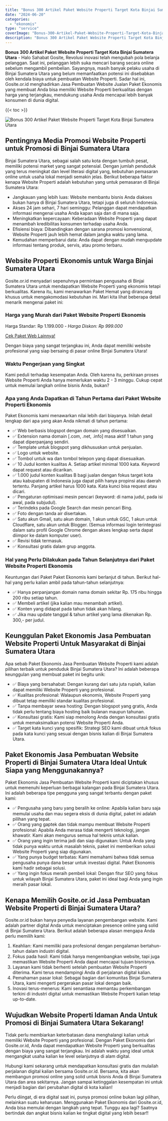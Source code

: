 ```yaml
---
title: "Bonus 300 Artikel Paket Website Properti Target Kota Binjai Sumatera Utara"
date: "2024-06-20"
categories: 
  - "ekonomis"
type: "service"
coverImage: "Bonus-300-Artikel-Paket-Website-Properti-Target-Kota-Binjai-Sumatera-Utara.png"
description: "Bonus 300 Artikel Paket Website Properti Target Kota Binjai Sumatera Utara. Perlu diingat, di era digital saat ini, punya promosi online bukan lagi pilihan,..."
---
```


**Bonus 300 Artikel Paket Website Properti Target Kota Binjai Sumatera Utara** - Halo Sahabat Gosite, Revolusi inovasi telah mengubah pola belanja pelanggan. Saat ini, pelanggan lebih suka mencari barang secara online sebelum mengambil pembelian. Sayangnya, masih banyak pelaku usaha di Binjai Sumatera Utara yang belum memanfaatkan potensi ini disebabkan oleh kendala biaya untuk pembuatan Website Properti. Sadar hal ini, Gosite.or.id menghadirkan Jasa Pembuatan Website Jualan Paket Ekonomis yang membuat Anda bisa memiliki Website Properti berkualitas dengan harga yang terjangkau, mendukung usaha Anda mencapai lebih banyak konsumen di dunia digital.

{{< toc >}}

![Bonus 300 Artikel Paket Website Properti Target Kota Binjai Sumatera Utara](/images/ekonomis/Bonus-300-Artikel-Paket-Website-Properti-Target-Kota-Binjai-Sumatera-Utara.png)

## Pentingnya Media Promosi Website Properti untuk Promosi di Binjai Sumatera Utara

Binjai Sumatera Utara, sebagai salah satu kota dengan tumbuh pesat, memiliki potensi market yang sangat potensial. Dengan jumlah penduduk yang terus meningkat dan level literasi digital yang, kebutuhan pemasaran online untuk usaha lokal menjadi semakin jelas. Berikut beberapa faktor kenapa Website Properti adalah kebutuhan yang untuk pemasaran di Binjai Sumatera Utara:

- Jangkauan yang lebih luas: Website membantu bisnis Anda diakses bukan hanya di Binjai Sumatera Utara, tetapi juga di seluruh Indonesia.
- Akses 24 jam sehari, 7 hari seminggu: Pelanggan dapat mendapatkan informasi mengenai usaha Anda kapan saja dan di mana saja.
- Meningkatkan kepercayaan: Keberadaan Website Properti yang dapat menambah kredibilitas konsumen terhadap usaha Anda.
- Efisiensi biaya: Dibandingkan dengan sarana promosi konvensional, Website Properti jauh lebih hemat dalam jangka waktu yang lama.
- Kemudahan memperbarui data: Anda dapat dengan mudah mengupdate informasi tentang produk, servis, atau promo terbaru.

## Website Properti Ekonomis untuk Warga Binjai Sumatera Utara

Gosite.or.id menyadari sepenuhnya permintaan pengusaha di Binjai Sumatera Utara untuk mendapatkan Website Properti yang ekonomis tetapi berkualitas. Karena itu, kami menawarkan Paket Hemat yang dirancang khusus untuk mengakomodasi kebutuhan ini. Mari kita lihat beberapa detail menarik mengenai paket ini:

### Harga yang Murah dari Paket Website Properti Ekonomis

<a class="cta-button">Harga Standar: Rp 1.199.000 - <em>Harga Diskon: Rp 999.000</em></a>

<a href="/jasa-web/" class="cta-button">Cek Paket Web Lainnya!</a>

Dengan biaya yang sangat terjangkau ini, Anda dapat memiliki website profesional yang siap bersaing di pasar online Binjai Sumatera Utara!

### Waktu Pengerjaan yang Singkat

Kami peduli terhadap kesempatan Anda. Oleh karena itu, perkiraan proses Website Properti Anda hanya memerlukan waktu 2 - 3 minggu. Cukup cepat untuk memulai langkah online bisnis Anda, bukan?

### Apa yang Anda Dapatkan di Tahun Pertama dari Paket Website Properti Ekonomis

Paket Ekonomis kami menawarkan nilai lebih dari biayanya. Inilah detail lengkap dari apa yang akan Anda nikmati di tahun pertama:

- ✅ Web berbasis blogspot dengan domain yang disesuaikan.
- ✅ Extension nama domain \[.com, .net, .info\] masa aktif 1 tahun yang dapat diperpanjang sendiri.
- ✅ Template untuk blogspot yang dikhususkan untuk penjualan.
- ✅ Logo untuk website.
- ✅ Tombol untuk wa dan tombol telepon yang dapat disesuaikan.
- ✅ 10 Judul konten kualitas A. Setiap artikel minimal 1000 kata. Keyword dapat request atau dicarikan.
- ✅ 1.000 judul konten kualitas B bagi jualan dengan fokus target kota atau kabupaten di Indonesia juga dapat pilih hanya propinsi atau daerah tertentu. Panjang artikel harus 1000 kata. Kata kunci bisa request atau dicari.
- ✅ Pengaturan optimisasi mesin pencari (keyword: di nama judul, pada isi awal, pada subjudul).
- ✅ Terindeks pada Google Search dan mesin pencari Bing.
- ✅ Foto dengan tanda air disertakan.
- ✅ Satu akun Gmail, satu akun domain, 1 akun untuk GSC, 1 akun untuk Cloudflare, satu akun untuk Blogger. (Semua informasi login terintegrasi dalam satu profil Google Chrome dengan akses lengkap serta dapat diimpor ke dalam komputer user).
- ✅ Revisi tidak termasuk.
- ✅ Konsultasi gratis dalam grup anggota.

### Hal yang Perlu Dilakukan pada Tahun Selanjutnya dari Paket Website Properti Ekonomis

Keuntungan dari Paket Paket Ekonomis kami berlanjut di tahun. Berikut hal-hal yang perlu kalian ambil pada tahun-tahun selanjutnya:

- ✅ Hanya perpanjangan domain nama domain sekitar Rp. 175 ribu hingga 200 ribu setiap tahun.
- ✅ Membeli artikel (jika kalian mau menambah artikel).
- ✅ Konten yang didapat pada tahun tidak akan hilang.
- ✅ Jika mau update tanggal & tahun artikel yang lama dikenakan Rp. 300,- per judul.

## Keunggulan Paket Ekonomis Jasa Pembuatan Website Properti Untuk Masyarakat di Binjai Sumatera Utara

Apa sebab Paket Ekonomis Jasa Pembuatan Website Properti kami adalah pilihan terbaik untuk penduduk Binjai Sumatera Utara? Ini adalah beberapa keunggulan yang membuat paket ini begitu unik:

- ✅ Biaya yang bersahabat: Dengan kurang dari satu juta rupiah, kalian dapat memiliki Website Properti yang profesional.
- ✅ Kualitas profesional: Walaupun ekonomis, Website Properti yang dibuat tetap memiliki standar kualitas profesional.
- ✅ Tanpa membayar sewa hosting: Dengan blogspot yang gratis, Anda tidak perlu tentang biaya hosting baik bulanan maupun tahunan.
- ✅ Konsultasi gratis: Kami siap menolong Anda dengan konsultasi gratis untuk memaksimalkan potensi Website Properti Anda.
- ✅ Target kata kunci yang spesifik: Strategi SEO kami dibuat untuk fokus pada kata kunci yang sesuai dengan bisnis kalian di Binjai Sumatera Utara.

## Paket Ekonomis Jasa Pembuatan Website Properti di Binjai Sumatera Utara Ideal Untuk Siapa yang Menggunakannya?

Paket Ekonomis Jasa Pembuatan Website Properti kami diciptakan khusus untuk memenuhi keperluan berbagai kalangan pada Binjai Sumatera Utara. Ini adalah beberapa tipe pengguna yang sangat terbantu dengan paket kami:

- ✅ Pengusaha yang baru yang beralih ke online: Apabila kalian baru saja memulai usaha dan mau segera eksis di dunia digital, paket ini adalah pilihan yang tepat.
- ✅ Orang yang gaptek dan tidak mampu membuat Website Properti profesional: Apabila Anda merasa tidak mengerti teknologi, jangan khawatir. Kami akan mengurus semua hal teknis untuk kalian.
- ✅ Orang yang ingin terima jadi dan siap digunakan: Untuk Anda yang tidak punya waktu untuk masalah teknis, paket ini memberikan solusi Website Properti yang siap digunakan.
- ✅ Yang punya budget terbatas: Kami memahami bahwa tidak semua pengusaha punya dana besar untuk investasi digital. Paket Ekonomis kami hadir sebagai solusi.
- ✅ Yang ingin fokus meraih pembeli lokal: Dengan fitur SEO yang fokus untuk wilayah Binjai Sumatera Utara, paket ini ideal bagi Anda yang ingin meraih pasar lokal.

## Kenapa Memilih Gosite.or.id Jasa Pembuatan Website Properti di Binjai Sumatera Utara?

Gosite.or.id bukan hanya penyedia layanan pengembangan website. Kami adalah partner digital Anda untuk menciptakan presence online yang solid di Binjai Sumatera Utara. Berikut adalah beberapa alasan mengapa Anda perlu memilih kami:

1. Keahlian: Kami memiliki para profesional dengan pengalaman bertahun-tahun dalam industri digital.
2. Fokus pada hasil: Kami tidak hanya mengembangkan website, tapi juga memastikan Website Properti Anda dapat mencapai tujuan bisnisnya.
3. Layanan kami tidak berhenti setelah pembuatan Website Properti diterima. Kami terus mendampingi Anda di perjalanan digital kalian.
4. Pemahaman pasar lokal: Sebagai bagian dari komunitas Binjai Sumatera Utara, kami mengerti pergerakan pasar lokal dengan baik.
5. Inovasi terus-menerus: Kami senantiasa memantau perkembangan terkini di industri digital untuk memastikan Website Properti kalian tetap up-to-date.

## Wujudkan Website Properti Idaman Anda Untuk Promosi di Binjai Sumatera Utara Sekarang!

Tidak perlu membiarkan keterbatasan dana menghalangi kalian untuk memiliki Website Properti yang profesional. Dengan Paket Ekonomis dari Gosite.or.id, Anda dapat mendapatkan Website Properti yang berkualitas dengan biaya yang sangat terjangkau. Ini adalah waktu yang ideal untuk mengangkat usaha kalian ke level selanjutnya di alam digital.

Hubungi kami sekarang untuk mendapatkan konsultasi gratis dan mulailah perjalanan digital kalian bersama Gosite.or.id. Bersama, kita akan membangun promosi online yang solid untuk bisnis Anda di Binjai Sumatera Utara dan area sekitarnya. Jangan sampai ketinggalan kesempatan ini untuk menjadi bagian dari perubahan digital di kota kalian!

Perlu diingat, di era digital saat ini, punya promosi online bukan lagi pilihan, melainkan suatu keharusan. Menggunakan Paket Ekonomis dari Gosite.or.id, Anda bisa memulai dengan langkah yang tepat. Tunggu apa lagi? Saatnya bertindak dan angkat bisnis kalian ke tingkat digital yang lebih besar!!